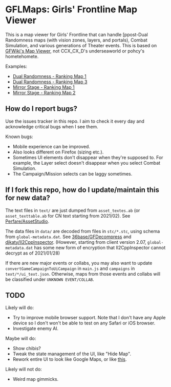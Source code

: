 # GFLMaps: Girls' Frontline Map Viewer
This is a map viewer for Girls' Frontline that can handle [ppost-Dual Randomness maps (with vision zones, layers, and portals), Combat Simulation, and various generations of Theater events. This is based on [GFWiki's Map Viewer](http://www.gfwiki.org/w/%E6%88%98%E5%BD%B9%E5%9C%B0%E5%9B%BE%E4%BF%A1%E6%81%AF), not CCX_CX_D's underseaworld or pohcy's hometehomete.

Examples:

* [Dual Randomness - Ranking Map 1](https://pengupengupengu.github.io/gflmaps/index.html#campaign=3041&mission=10520)
* [Dual Randomness - Ranking Map 3](https://pengupengupengu.github.io/gflmaps/index.html#campaign=3041&mission=10522)
* [Mirror Stage - Ranking Map 1](https://pengupengupengu.github.io/gflmaps/index.html#campaign=3044&mission=10674)
* [Mirror Stage - Ranking Map 2](https://pengupengupengu.github.io/gflmaps/index.html#campaign=3044&mission=10675)

## How do I report bugs?
Use the issues tracker in this repo. I aim to check it every day and acknowledge critical bugs when I see them.

Known bugs:
* Mobile experience can be improved.
* Also looks different on Firefox (sizing etc.).
* Sometimes UI elements don't disappear when they're supposed to. For example, the Layer select doesn't disappear when you select Combat Simulation.
* The Campaign/Mission selects can be laggy sometimes.

## If I fork this repo, how do I update/maintain this for new data?
The text files in `text/` are just dumped from `asset_textes.ab` (or `asset_texttable.ab` for CN text starting from 2021/02). See [Perfare/AssetStudio](https://github.com/Perfare/AssetStudio).

The data files in `data/` are decoded from files in `stc/*.stc`, using schema from `global-metadata.dat`. See [36base/GFDecompress](https://github.com/36base/GFDecompress) and [djkaty/Il2CppInspector](https://github.com/djkaty/Il2CppInspector). (However, starting from client version 2.07, `global-metadata.dat` has some new form of encryption that Il2CppInspector cannot decrypt as of 2021/01/28)

If there are new major events or collabs, you may also want to update `convertGameCampaignToUiCampaign` in `main.js` and `campaigns` in `text/*/ui_text.json`. Otherwise, maps from those events and collabs will be classified under `UNKNOWN EVENT/COLLAB`.

## TODO
Likely will do:
* Try to improve mobile browser support. Note that I don't have any Apple device so I don't won't be able to test on any Safari or iOS browser.
* Investigate enemy AI.

Maybe will do:
* Show chibis?
* Tweak the state management of the UI, like "Hide Map".
* Rework entire UI to look like Google Maps, or like [this](https://coronavirus.jhu.edu/map.html).

Likely will not do:
* Weird map gimmicks.
